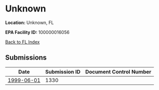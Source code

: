 # Unknown

**Location:** Unknown, FL

**EPA Facility ID:** 100000016056

[Back to FL Index](../../index.md)

## Submissions

| Date | Submission ID | Document Control Number |
|------|--------------|-------------------------|
| [1999-06-01](submissions/1330.md) | 1330 |  |
